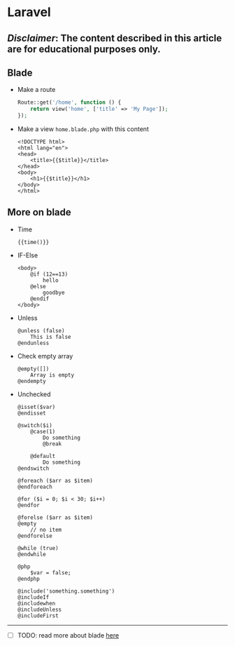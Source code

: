 # Laravel
***Disclaimer*: The content described in this article are for educational purposes only.**
---
## Blade
- Make a route
    ~~~php
    Route::get('/home', function () {
        return view('home', ['title' => 'My Page']);
    });
    ~~~
- Make a view `home.blade.php` with this content
    ~~~blade
    <!DOCTYPE html>
    <html lang="en">
    <head>
        <title>{{$title}}</title>
    </head>
    <body>
        <h1>{{$title}}</h1>
    </body>
    </html>
    ~~~
## More on blade
- Time
    ~~~blade
    {{time()}}
    ~~~
- IF-Else
    ~~~blade
    <body>
        @if (12==13)
            hello
        @else
            goodbye
        @endif
    </body>
    ~~~
- Unless
    ~~~blade
    @unless (false)
        This is false
    @endunless
    ~~~
- Check empty array
    ~~~blade
    @empty([])
        Array is empty
    @endempty
    ~~~
- Unchecked
    ~~~blade
    @isset($var)
    @endisset
    ~~~

    ~~~blade
    @switch($i)
        @case(1)
            Do something
            @break
    
        @default
            Do something
    @endswitch
    ~~~

    ~~~blade
    @foreach ($arr as $item)
    @endforeach
    ~~~

    ~~~blade
    @for ($i = 0; $i < 30; $i++)
    @endfor
    ~~~

    ~~~blade
    @forelse ($arr as $item)
    @empty
        // no item
    @endforelse
    ~~~

    ~~~blade
    @while (true)
    @endwhile
    ~~~

    ~~~blade
    @php
        $var = false;
    @endphp
    ~~~

    ~~~blade
    @include('something.something')
    @includeIf
    @includewhen
    @includeUnless
    @includeFirst
    ~~~

___
- [ ] TODO: read more about blade [here](https://laravel.com/docs/9.x/blade)